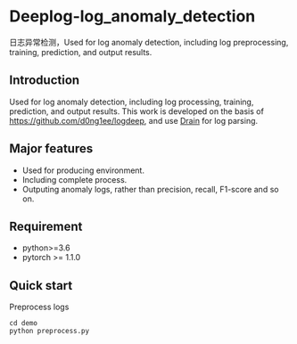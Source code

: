 # Deeplog-log_anomaly_detection
日志异常检测，Used for log anomaly detection, including log preprocessing, training, prediction, and output results.
## Introduction
Used for log anomaly detection, including log processing, training, prediction, and output results.
This work is developed on the basis of <https://github.com/d0ng1ee/logdeep>, and use [Drain](https://github.com/logpai/logparser) for log parsing.  
## Major features  
- Used for producing environment.  
- Including complete process.  
- Outputing anomaly logs, rather than precision, recall, F1-score and so on.  
## Requirement  
- python>=3.6  
- pytorch >= 1.1.0  
## Quick start  
Preprocess logs  
```
cd demo  
python preprocess.py
```
